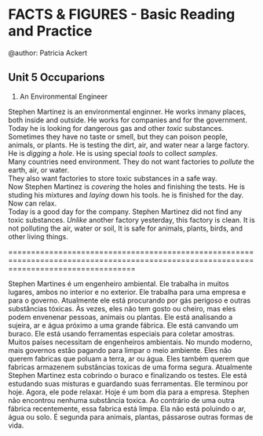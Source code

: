 # FACTS & FIGURES - Basic Reading and Practice

@author: Patricia Ackert

## Unit 5 Occuparions

1. An Environmental Engineer

Stephen Martinez is an environmental enginner. He works inmany places, both inside and outside. He works
for companies and for the government. Today  he is looking for dangerous gas and other *toxic* substances.  
Sometimes they have no taste or smell, but they can poison people, animals, or plants. He is testing the dirt, air, and water 
near a large factory. He is *digging* a *hole*. He is using special *tools* to collect *samples*.  
Many countries need environment. They do not want factories to *pollute* the earth, air, or water.  
They also want factories to store toxic substances in a safe way.  
Now Stephen Martinez is *covering* the holes and finishing the tests. He is studing his mixtures and *laying* down his tools. he is finished for the day. 
Now can relax.  
Today is a good day for the company.  Stephen Martinez did not find any toxic substances. *Unlike*  another factory yesterday, this factory is clean. It is not polluting the 
air, water or soil, It is safe for animals, plants, birds, and other living things. 

========================================================================================================================================

Stephen Martines é um engenheiro ambiental. Ele trabalha in muitos lugares, ambos no interior e no exterior. Ele trabalha para uma empresa e para o governo. 
Atualmente ele está procurando por gás perigoso e outras substâncias tóxicas. Às vezes, eles não tem gosto ou cheiro, mas eles podem envenenar pessoas, animais ou plantas. 
Ele está analisando a sujeira, ar e água próximo a uma grande fábrica. Ele está canvando um buraco. Ele está usando ferramentas especiais para coletar amostras.  
Muitos países necessitam de engenheiros ambientais. No mundo moderno, mais governos estão pagando para limpar o meio ambiente. Eles não querem fabricas que poluam a terra, ar ou 
água. Eles também querem que fabricas armazenem substâncias toxicas de uma forma segura. 
Atualmente Stephen Martinez esta cobrindo o buraco e finalizando os testes. Ele está estudando suas misturas e guardando suas ferramentas. Ele terminou por hoje. Agora, ele pode
relaxar.
Hoje é um bom dia para a empresa. Stephen não encontrou nenhuma substância toxica. Ao contrário de uma outra fábrica recentemente, essa fabrica está limpa. Ela não está poluindo
o ar, água ou solo. É segunda para animais, plantas, pássarose outras formas de vida.